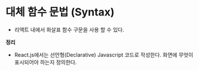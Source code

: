 # 대체 함수 문법 (Syntax)
- 리액트 내에서 화살표 함수 구문을 사용 할 수 있다. 

**정리**<br>
- React.js에서는 선언형(Declarative) Javascript 코드로 작성한다. 화면에 무엇이 표시되어야 하는지 정의한다.
